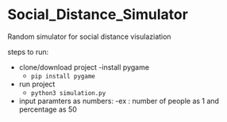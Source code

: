 # Social_Distance_Simulator
Random simulator for social distance visulaziation

steps to run:
- clone/download project
-install pygame
  - ```pip install pygame```
- run project
  - ```python3 simulation.py```
- input paramters as numbers:
  -ex : number of people as 1 and percentage as 50
